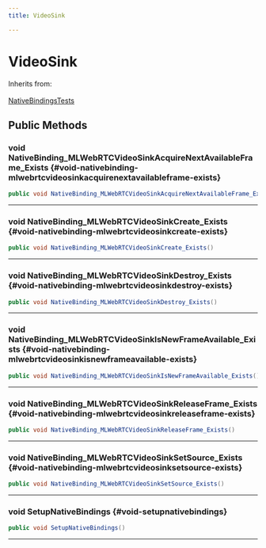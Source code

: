 ```yaml
---
title: VideoSink

---
```


# VideoSink







Inherits from: <br></br>[NativeBindingsTests](/versioned_docs/version-31-Aug-2023/unity-api/api/UnitySDKEditorTests/UnitySDKEditorTests.NativeBindingsTests.md)




## Public Methods

### void NativeBinding_MLWebRTCVideoSinkAcquireNextAvailableFrame_Exists {#void-nativebinding-mlwebrtcvideosinkacquirenextavailableframe-exists}

```csharp
public void NativeBinding_MLWebRTCVideoSinkAcquireNextAvailableFrame_Exists()
```






-----------

### void NativeBinding_MLWebRTCVideoSinkCreate_Exists {#void-nativebinding-mlwebrtcvideosinkcreate-exists}

```csharp
public void NativeBinding_MLWebRTCVideoSinkCreate_Exists()
```






-----------

### void NativeBinding_MLWebRTCVideoSinkDestroy_Exists {#void-nativebinding-mlwebrtcvideosinkdestroy-exists}

```csharp
public void NativeBinding_MLWebRTCVideoSinkDestroy_Exists()
```






-----------

### void NativeBinding_MLWebRTCVideoSinkIsNewFrameAvailable_Exists {#void-nativebinding-mlwebrtcvideosinkisnewframeavailable-exists}

```csharp
public void NativeBinding_MLWebRTCVideoSinkIsNewFrameAvailable_Exists()
```






-----------

### void NativeBinding_MLWebRTCVideoSinkReleaseFrame_Exists {#void-nativebinding-mlwebrtcvideosinkreleaseframe-exists}

```csharp
public void NativeBinding_MLWebRTCVideoSinkReleaseFrame_Exists()
```






-----------

### void NativeBinding_MLWebRTCVideoSinkSetSource_Exists {#void-nativebinding-mlwebrtcvideosinksetsource-exists}

```csharp
public void NativeBinding_MLWebRTCVideoSinkSetSource_Exists()
```






-----------

### void SetupNativeBindings {#void-setupnativebindings}

```csharp
public void SetupNativeBindings()
```






-----------


